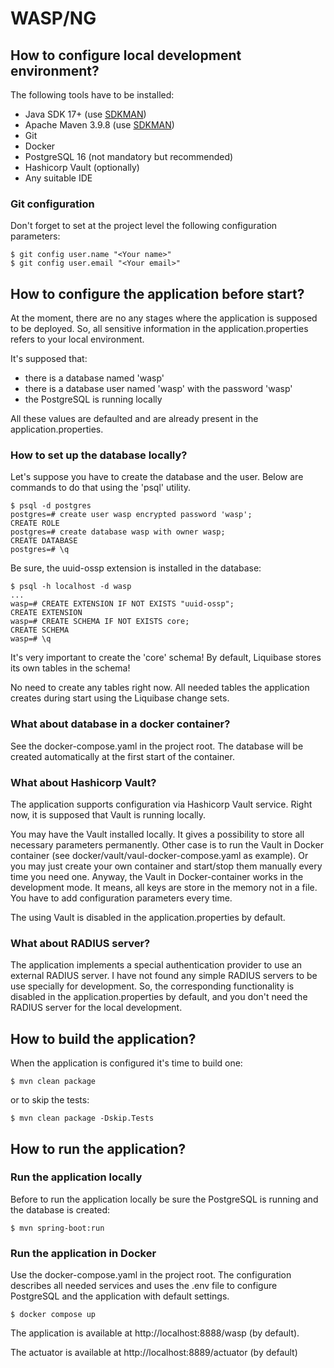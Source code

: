 # WASP/NG

## How to configure local development environment?

The following tools have to be installed:

- Java SDK 17+ (use [SDKMAN](https://sdkman.io))
- Apache Maven 3.9.8 (use [SDKMAN](https://sdkman.io))
- Git
- Docker
- PostgreSQL 16 (not mandatory but recommended)
- Hashicorp Vault (optionally)
- Any suitable IDE

### Git configuration

Don't forget to set at the project level the following configuration parameters:

```
$ git config user.name "<Your name>"
$ git config user.email "<Your email>"
```

## How to configure the application before start?

At the moment, there are no any stages where the application is supposed to be deployed.
So, all sensitive information in the application.properties refers to your local environment.

It's supposed that:

- there is a database named 'wasp'
- there is a database user named 'wasp' with the password 'wasp'
- the PostgreSQL is running locally

All these values are defaulted and are already present in the application.properties.

### How to set up the database locally?

Let's suppose you have to create the database and the user. Below are commands to do that using the 'psql' utility.

```
$ psql -d postgres
postgres=# create user wasp encrypted password 'wasp';
CREATE ROLE
postgres=# create database wasp with owner wasp;
CREATE DATABASE
postgres=# \q
```

Be sure, the uuid-ossp extension is installed in the database:

```
$ psql -h localhost -d wasp
...
wasp=# CREATE EXTENSION IF NOT EXISTS "uuid-ossp";
CREATE EXTENSION
wasp=# CREATE SCHEMA IF NOT EXISTS core;
CREATE SCHEMA
wasp=# \q
```

It's very important to create the 'core' schema! By default, Liquibase stores its own tables in the schema!

No need to create any tables right now. All needed tables the application creates during start using the Liquibase
change sets.

### What about database in a docker container?

See the docker-compose.yaml in the project root. The database will be created automatically at the first start of the
container.

### What about Hashicorp Vault?

The application supports configuration via Hashicorp Vault service. Right now, it is supposed that Vault is running
locally.

You may have the Vault installed locally. It gives a possibility to store all necessary parameters permanently.
Other case is to run the Vault in Docker container (see docker/vault/vaul-docker-compose.yaml as example).
Or you may just create your own container and start/stop them manually every time you need one.
Anyway, the Vault in Docker-container works in the development mode. It means, all keys are store in the memory not in a
file.
You have to add configuration parameters every time.

The using Vault is disabled in the application.properties by default.

### What about RADIUS server?

The application implements a special authentication provider to use an external RADIUS server.
I have not found any simple RADIUS servers to be use specially for development.
So, the corresponding functionality is disabled in the application.properties by default, and you don't need the RADIUS
server for the local development.

## How to build the application?

When the application is configured it's time to build one:

```
$ mvn clean package
```

or to skip the tests:

```
$ mvn clean package -Dskip.Tests
```

## How to run the application?

### Run the application locally

Before to run the application locally be sure the PostgreSQL is running and the database is created:

```
$ mvn spring-boot:run
```

### Run the application in Docker

Use the docker-compose.yaml in the project root. The configuration describes all needed services and uses the .env file
to configure PostgreSQL and the application with default settings.

```
$ docker compose up
```

The application is available at http://localhost:8888/wasp (by default).

The actuator is available at http://localhost:8889/actuator (by default)